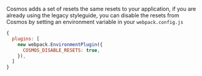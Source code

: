 Cosmos adds a set of resets the same resets to your application, if you are already using the legacy styleguide, you can disable the resets from Cosmos by setting an environment variable in your `webpack.config.js`

```js
{
  plugins: [
    new webpack.EnvironmentPlugin({
      COSMOS_DISABLE_RESETS: true,
    }),
  ]
}
```
